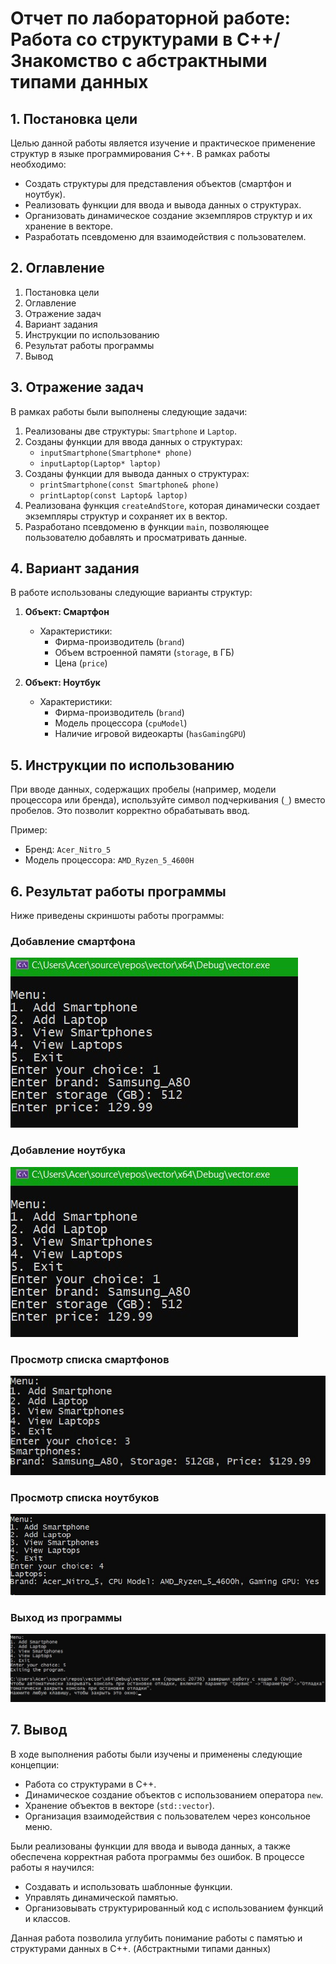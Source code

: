# Отчет по лабораторной работе: Работа со структурами в C++/Знакомство с абстрактными типами данных

## 1. Постановка цели
Целью данной работы является изучение и практическое применение структур в языке программирования C++. В рамках работы необходимо:
- Создать структуры для представления объектов (смартфон и ноутбук).
- Реализовать функции для ввода и вывода данных о структурах.
- Организовать динамическое создание экземпляров структур и их хранение в векторе.
- Разработать псевдоменю для взаимодействия с пользователем.

## 2. Оглавление
1. Постановка цели
2. Оглавление
3. Отражение задач
4. Вариант задания
5. Инструкции по использованию
6. Результат работы программы
7. Вывод

## 3. Отражение задач
В рамках работы были выполнены следующие задачи:
1. Реализованы две структуры: `Smartphone` и `Laptop`.
2. Созданы функции для ввода данных о структурах:
   - `inputSmartphone(Smartphone* phone)`
   - `inputLaptop(Laptop* laptop)`
3. Созданы функции для вывода данных о структурах:
   - `printSmartphone(const Smartphone& phone)`
   - `printLaptop(const Laptop& laptop)`
4. Реализована функция `createAndStore`, которая динамически создает экземпляры структур и сохраняет их в вектор.
5. Разработано псевдоменю в функции `main`, позволяющее пользователю добавлять и просматривать данные.

## 4. Вариант задания
В работе использованы следующие варианты структур:
1. **Объект: Смартфон**
   - Характеристики:
     - Фирма-производитель (`brand`)
     - Объем встроенной памяти (`storage`, в ГБ)
     - Цена (`price`)

2. **Объект: Ноутбук**
   - Характеристики:
     - Фирма-производитель (`brand`)
     - Модель процессора (`cpuModel`)
     - Наличие игровой видеокарты (`hasGamingGPU`)

## 5. Инструкции по использованию
При вводе данных, содержащих пробелы (например, модели процессора или бренда), используйте символ подчеркивания (`_`) вместо пробелов. Это позволит корректно обрабатывать ввод.

Пример:
- Бренд: `Acer_Nitro_5`
- Модель процессора: `AMD_Ryzen_5_4600H`

## 6. Результат работы программы
Ниже приведены скриншоты работы программы:

### Добавление смартфона
![Добавление смартфона](https://github.com/ternopolskiy/vectors/blob/main/images/add_smartphone.jpg)

### Добавление ноутбука
![Добавление ноутбука](https://github.com/ternopolskiy/vectors/blob/main/images/add_smartphone.jpg)

### Просмотр списка смартфонов
![Просмотр смартфонов](https://github.com/ternopolskiy/vectors/blob/main/images/smartphone_check.jpg)

### Просмотр списка ноутбуков
![Просмотр ноутбуков](https://github.com/ternopolskiy/vectors/blob/main/images/check_laptop.jpg)

### Выход из программы
![Выход из программы](https://github.com/ternopolskiy/vectors/blob/main/images/exit.jpg)

## 7. Вывод
В ходе выполнения работы были изучены и применены следующие концепции:
- Работа со структурами в C++.
- Динамическое создание объектов с использованием оператора `new`.
- Хранение объектов в векторе (`std::vector`).
- Организация взаимодействия с пользователем через консольное меню.

Были реализованы функции для ввода и вывода данных, а также обеспечена корректная работа программы без ошибок. В процессе работы я научился:
- Создавать и использовать шаблонные функции.
- Управлять динамической памятью.
- Организовывать структурированный код с использованием функций и классов.

Данная работа позволила углубить понимание работы с памятью и структурами данных в C++. (Абстрактными типами данных)
